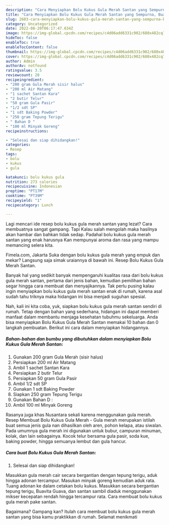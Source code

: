 ```yaml
---
description: "Cara Menyiapkan Bolu Kukus Gula Merah Santan yang Sempurna, Buat Buka Puasa Sempurna"
title: "Cara Menyiapkan Bolu Kukus Gula Merah Santan yang Sempurna, Buat Buka Puasa Sempurna"
slug: 2603-cara-menyiapkan-bolu-kukus-gula-merah-santan-yang-sempurna-buat-buka-puasa-sempurna
category: Uncategorized
date: 2022-08-20T06:17:47.634Z
image: https://img-global.cpcdn.com/recipes/c4d06add6331c902/680x482cq70/bolu-kukus-gula-merah-santan-foto-resep-utama.jpg
hideToc: false
enableToc: true
enableTocContent: false
thumbnail: https://img-global.cpcdn.com/recipes/c4d06add6331c902/680x482cq70/bolu-kukus-gula-merah-santan-foto-resep-utama.jpg
cover: https://img-global.cpcdn.com/recipes/c4d06add6331c902/680x482cq70/bolu-kukus-gula-merah-santan-foto-resep-utama.jpg
author: Admin
authorAv: notfound
ratingvalue: 3.5
reviewcount: 20
recipeingredient:
- "200 gram Gula Merah sisir halus"
- "200 ml Air Matang"
- "1 sachet Santan Kara"
- "2 butir Telur"
- "50 gram Gula Pasir"
- "1/2 sdt SP"
- "1 sdt Baking Powder"
- "250 gram Tepung Terigu"
- " Bahan D "
- "100 ml Minyak Goreng"
recipeinstructions:

- "Selesai dan siap dihidangkan!"
categories:
- Resep
tags:
- bolu
- kukus
- gula

katakunci: bolu kukus gula 
nutrition: 273 calories
recipecuisine: Indonesian
preptime: "PT17M"
cooktime: "PT39M"
recipeyield: "1"
recipecategory: Lunch

---
```



Lagi mencari ide resep bolu kukus gula merah santan yang lezat? Cara membuatnya sangat gampang. Tapi Kalau salah mengolah maka hasilnya akan hambar dan bahkan tidak sedap. Padahal bolu kukus gula merah santan yang enak harusnya Kan mempunyai aroma dan rasa yang mampu memancing selera kita.


Fimela.com, Jakarta Suka dengan bolu kukus gula merah yang empuk dan mekar? Langsung saja simak uraiannya di bawah ini. Resep Bolu Kukus Gula Merah Santan.

Banyak hal yang sedikit banyak mempengaruhi kualitas rasa dari bolu kukus gula merah santan, pertama dari jenis bahan, kemudian pemilihan bahan segar hingga cara membuat dan menyajikannya. Tak perlu pusing kalau ingin menyiapkan bolu kukus gula merah santan enak di rumah, karena asal sudah tahu triknya maka hidangan ini bisa menjadi suguhan spesial.


Nah, kali ini kita coba, yuk, siapkan bolu kukus gula merah santan sendiri di rumah. Tetap dengan bahan yang sederhana, hidangan ini dapat memberi manfaat dalam membantu menjaga kesehatan tubuhmu sekeluarga. Anda bisa menyiapkan Bolu Kukus Gula Merah Santan memakai 10 bahan dan 0 langkah pembuatan. Berikut ini cara dalam menyiapkan hidangannya.

<!--inarticleads1-->

##### Bahan-bahan dan bumbu yang dibutuhkan dalam menyiapkan Bolu Kukus Gula Merah Santan:

1. Gunakan 200 gram Gula Merah (sisir halus)
1. Persiapkan 200 ml Air Matang
1. Ambil 1 sachet Santan Kara
1. Persiapkan 2 butir Telur
1. Persiapkan 50 gram Gula Pasir
1. Ambil 1/2 sdt SP
1. Gunakan 1 sdt Baking Powder
1. Siapkan 250 gram Tepung Terigu
1. Gunakan  Bahan D :
1. Ambil 100 ml Minyak Goreng


Rasanya juga khas Nusantara sekali karena menggunakan gula merah. Resep Membuat Bolu Kukus Gula Merah - Gula merah merupakan istilah buat semua jenis gula nan dihasilkan oleh aren, pohon kelapa, atau siwalan. Pada umumnya gula merah ini digunakan untuk bubur, campuran minuman, kolak, dan lain sebagainya. Kocok telur bersama gula pasir, soda kue, baking powder, hingga semuanya lembut dan gula hancur. 

<!--inarticleads2-->

##### Cara buat Bolu Kukus Gula Merah Santan:


1. Selesai dan siap dihidangkan!

Masukkan gula merah cair secara bergantian dengan tepung terigu, aduk hingga adonan tercampur. Masukan minyak goreng kemudian aduk rata. Tuang adonan ke dalam cetakan bolu kukus. Masukkan secara bergantian tepung terigu, Buavita Guava, dan santan sambil diaduk menggunakan mikser kecepatan rendah hingga tercampur rata. Cara membuat bolu kukus gula merah pake santan. 

Bagaimana? Gampang kan? Itulah cara membuat bolu kukus gula merah santan yang bisa kamu praktikkan di rumah. Selamat menikmati
